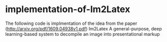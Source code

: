 # implementation-of-Im2Latex
The following code is implmentation of the idea from the paper (http://arxiv.org/pdf/1609.04938v1.pdf) Im2Latex A general-purpose, deep learning-based system to decompile an image into presentational markup
